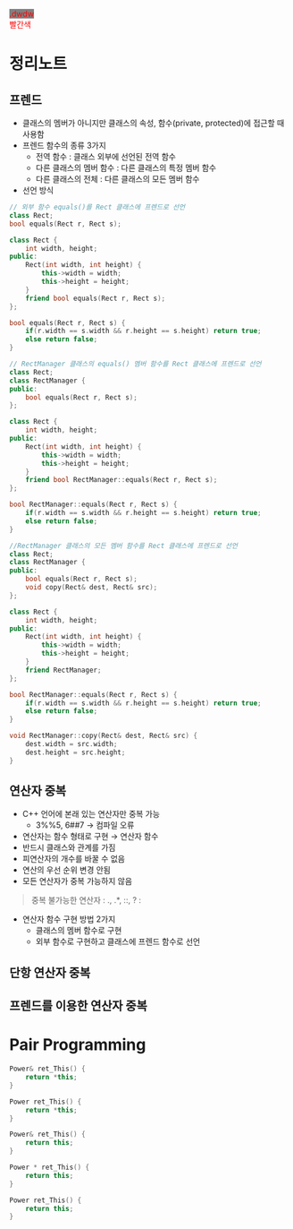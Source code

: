 <span style="color:red; background-color:gray"> .dwdw </span>  
<font color="red">빨간색</font>

# 정리노트

## 프렌드

- 클래스의 멤버가 아니지만 클래스의 속성, 함수(private, protected)에 접근할 때 사용함
- 프렌드 함수의 종류 3가지
  - 전역 함수 : 클래스 외부에 선언된 전역 함수
  - 다른 클래스의 멤버 함수 : 다른 클래스의 특정 멤버 함수
  - 다른 클래스의 전체 : 다른 클래스의 모든 멤버 함수
- 선언 방식

```c++
// 외부 함수 equals()를 Rect 클래스에 프렌드로 선언
class Rect;
bool equals(Rect r, Rect s);

class Rect {
    int width, height;
public:
    Rect(int width, int height) {
        this->width = width;
        this->height = height;
    }
    friend bool equals(Rect r, Rect s);
};

bool equals(Rect r, Rect s) {
    if(r.width == s.width && r.height == s.height) return true;
    else return false;
}

// RectManager 클래스의 equals() 멤버 함수를 Rect 클래스에 프렌드로 선언
class Rect;
class RectManager {
public:
    bool equals(Rect r, Rect s);
};

class Rect {
    int width, height;
public:
    Rect(int width, int height) {
        this->width = width;
        this->height = height;
    }
    friend bool RectManager::equals(Rect r, Rect s);
};

bool RectManager::equals(Rect r, Rect s) {
    if(r.width == s.width && r.height == s.height) return true;
    else return false;
}

//RectManager 클래스의 모든 멤버 함수를 Rect 클래스에 프렌드로 선언
class Rect;
class RectManager {
public:
    bool equals(Rect r, Rect s);
    void copy(Rect& dest, Rect& src);
};

class Rect {
    int width, height;
public:
    Rect(int width, int height) {
        this->width = width;
        this->height = height;
    }
    friend RectManager;
};

bool RectManager::equals(Rect r, Rect s) {
    if(r.width == s.width && r.height == s.height) return true;
    else return false;
}

void RectManager::copy(Rect& dest, Rect& src) {
    dest.width = src.width;
    dest.height = src.height;
}
```

## 연산자 중복

- C++ 언어에 본래 있는 연산자만 중복 가능
    - 3%%5, 6##7 → 컴파일 오류
- 연산자는 함수 형태로 구현 → 연산자 함수
- 반드시 클래스와 관계를 가짐
- 피연산자의 개수를 바꿀 수 없음
- 연산의 우선 순위 변경 안됨
- 모든 연산자가 중복 가능하지 않음
> 중복 불가능한 연산자 : ., .*, ::, ? :

- 연산자 함수 구현 방법 2가지
  - 클래스의 멤버 함수로 구현
  - 외부 함수로 구현하고 클래스에 프렌드 함수로 선언


## 단항 연산자 중복



## 프렌드를 이용한 연산자 중복



# Pair Programming

```C++
Power& ret_This() {
	return *this;
}

Power ret_This() {
	return *this;
}

Power& ret_This() {
	return this;
}

Power * ret_This() {
	return this;
}

Power ret_This() {
	return this;
}
```
